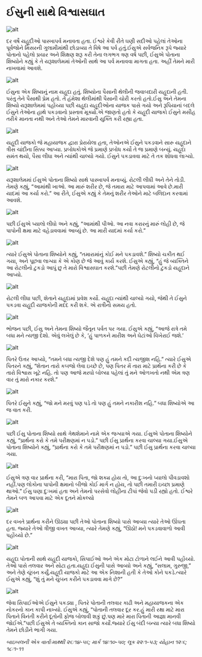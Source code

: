 # ઈસુની સાથે વિશ્વાસઘાત

![alt](https://cdn.door43.org/obs/jpg/360px/obs-en-38-01.jpg)

દર વર્ષે યહૂદીઓ પાસ્ખાપર્વ મનાવતા હતા. ઈશ્વરે કેવી રીતે ઘણી સદીઓ પહેલાં તેઓના પૂર્વજોને મિસરની ગુલામીમાંથી છોડાવ્યા તે વિષે આ પર્વ હતું.ઈસુએ સર્વજનિક રૂપે જ્યારે પોતાનો પહેલો પ્રચાર અને શિક્ષણ શરૂ કરી તેના લગભગ ત્રણ વર્ષ પછી, ઈસુએ પોતાના શિષ્યોને કહ્યું કે તે યરૂશાલેમમાં તેઓની સાથે આ પર્વ મનાવવા માગતા હતા. અહીં તેમને મારી નાખવામાં આવશે.

![alt](https://cdn.door43.org/obs/jpg/360px/obs-en-38-02.jpg)

ઈસુના એક શિષ્યનું નામ યહૂદા હતું. શિષ્યોના પૈસાની થેલીની જવાબદારી યહૂદાની હતી. પરંતુ તેને પૈસાથી પ્રેમ હતો. તે હંમેશા થેલીમાંથી પૈસાની ચોરી કરતો હતો.ઈસુ અને તેમના શિષ્યો યરૂશાલેમમાં પહોંચ્યા પછી યહૂદા યહૂદીઓના યાજક પાસે ગયો અને રૂપિયાનાં બદલે ઈસુને તેઓના હાથે પકડવાનો પ્રસ્તાવ મૂક્યો.એ જાણતો હતો કે યહૂદી યાજકો ઈસુને મસીહ તરીકે માનતા નથી અને તેઓ તેમને મારવાની યુક્તિ કરી રહ્યા હતા.

![alt](https://cdn.door43.org/obs/jpg/360px/obs-en-38-03.jpg)

યહૂદી યાજકો જે મહાયાજક દ્વારા પ્રેરાયેલા હતા, તેઓનએ ઈસુને પકડવાને સારુ યહૂદાને ત્રીસ ચાંદીના સિક્કા આપ્યા. પ્રબોધકોએ જે પ્રમાણે પ્રબોધ કર્યો તે જ પ્રમાણે બન્યું. યહૂદા સમંત થયો, પૈસા લીધા અને ત્યાંથી ચાલ્યો ગયો. ઈસુને પકડાવવા માટે તે તક શોધવા લાગ્યો.

![alt](https://cdn.door43.org/obs/jpg/360px/obs-en-38-04.jpg)

યરૂશાલેમમાં ઈસુએ પોતાના શિષ્યો સાથે પાસ્ખાપર્વ મનાવ્યું. રોટલી લીધી અને તેને તોડી. તેમણે કહ્યું, “આમાંથી ખાઓ. આ મારું શરીર છે, જે તમારા માટે આપવામાં આવે છે.મારી યાદમાં આ કર્યા કરો.” આ રીતે, ઈસુએ કહ્યું કે તેમનું શરીર તેઓને માટે બલિદાન કરવામાં આવશે.

![alt](https://cdn.door43.org/obs/jpg/360px/obs-en-38-05.jpg)

પછી ઈસુએ પ્યાલો લીધો અને કહ્યું, “આમાંથી પીઓ. આ નવા કરારનું મારું લોહી છે, જે પાપોની ક્ષમા માટે વહેડાવવામાં આવ્યું છે. આ મારી યાદમાં કર્યા કરો.”

![alt](https://cdn.door43.org/obs/jpg/360px/obs-en-38-06.jpg)

ત્યારે ઈસુએ પોતાના શિષ્યોને કહ્યું, “તમારામાંનું કોઈ મને પકડાવશે.” શિષ્યો ચકીત થઈ ગયા, અને પૂછવા લાગ્યા કે એ કોણ છે જે આવું કાર્ય કરશે. ઈસુએ કહ્યું, “હું જે વ્યક્તિને આ રોટલીનો ટુકડો આપું છુ તે મારો વિશ્વાસઘાત કરશે.”પછી તેમણે રોટલીનો ટુકડો યહૂદાને આપ્યો.

![alt](https://cdn.door43.org/obs/jpg/360px/obs-en-38-07.jpg)

રોટલી લીધા પછી, શેતાને યહૂદામાં પ્રવેશ કર્યો. યહૂદા ત્યાંથી ચાલ્યો ગયો, જેથી તે ઈસુને પકડવા યહૂદી યાજકોની મદદ કરી શકે. એ રાત્રીનો સમય હતો.

![alt](https://cdn.door43.org/obs/jpg/360px/obs-en-38-08.jpg)

ભોજન પછી, ઈસુ અને તેમના શિષ્યો જૈતૂન પર્વત પર ગયા. ઈસુએ કહ્યું, “આજે રાત્રે તમે બધા મને ત્યજી દેશો. એવું લખેલું છે કે, ‘હું પાળકને મારીશ અને ઘેટાંઓ વિખેરાઈ જશે.’

![alt](https://cdn.door43.org/obs/jpg/360px/obs-en-38-09.jpg)

પિતરે ઉત્તર આપ્યો, “તમને બધા ત્યજી દેશે પણ હું તમને કદી ત્યજીશ નહિ.” ત્યારે ઈસુએ પિતરને કહ્યું, “શેતાન તારો કબજો લેવા ઇચ્છે છે, પણ પિતર મેં તારા માટે પ્રાર્થના કરી છે કે તારો વિશ્વાસ ખૂટે નહિ. તો પણ આજે મરઘો બોલ્યા પહેલાં તું મને ઓળખતો નથી એમ ત્રણ વાર તું મારો નકાર કરશે.”

![alt](https://cdn.door43.org/obs/jpg/360px/obs-en-38-10.jpg)

પિતરે ઈસુને કહ્યું, “જો મને મરવું પણ પડે તો પણ હું તમને નકારીશ નહિ.” બધા શિષ્યોએ આ જ વાત કરી.

![alt](https://cdn.door43.org/obs/jpg/360px/obs-en-38-11.jpg)

પછી ઈસુ પોતાના શિષ્યો સાથે ગેથશેમાને નામે એક જગ્યાએ ગયા. ઈસુએ પોતાના શિષ્યોને કહ્યું, “પ્રાર્થના કરો કે તમે પરીક્ષણમાં ન પડો.” પછી ઈસુ પ્રાર્થના કરવા ચાલ્યા ગયા.ઈસુએ પોતાના શિષ્યોને કહ્યું, “પ્રાર્થના કરો કે તમે પરીક્ષણમાં ન પડો.” પછી ઈસુ પ્રાર્થના કરવા ચાલ્યા ગયા.

![alt](https://cdn.door43.org/obs/jpg/360px/obs-en-38-12.jpg)

ઈસુએ ત્રણ વાર પ્રાર્થના કરી, “મારા પિતા, જો શક્ય હોય તો, આ દુઃખનો પ્યાલો પીવડાવશો નહીં.પણ લોકોના પાપોની ક્ષમાનો બીજો કોઈ માર્ગ ન હોય, તો પછી તમારી ઇચ્છા પ્રમાણે થાઓ.” ઈસુ ઘણા દુઃખમાં હતા અને તેમનો પરસેવો લોહીના ટીપાં જેવો પડી રહ્યો હતો. ઈશ્વરે તેમને બળ આપવા માટે એક દૂતને મોકલ્યો

![alt](https://cdn.door43.org/obs/jpg/360px/obs-en-38-13.jpg)

દર વખતે પ્રાર્થના કરીને ઊઠ્યા પછી તેઓ પોતાના શિષ્યો પાસે આવ્યા ત્યારે તેઓ ઊંઘતા હતા. જ્યારે તેઓ ત્રીજી વખત આવ્યા, ત્યારે તેમણે કહ્યું, “ઊઠો! મને પકડવાવાળો આવી પહોંચ્યો છે.”

![alt](https://cdn.door43.org/obs/jpg/360px/obs-en-38-14.jpg)

યહૂદા પોતાની સાથે યહૂદી યાજકો, સિપાઈઓ અને એક મોટા ટોળાને લઈને આવી પહોંચ્યો. તેઓ પાસે તલવાર અને સોટા હતા.યહૂદા ઈસુની પાસે આવ્યો અને કહ્યું, “સલામ, ગુરુજી,” અને તેણે ચૂંબન કર્યું.યહૂદી યાજકો માટે આ એક નિશાની હતી કે તેઓ કોને પકડે.ત્યારે ઈસુએ કહ્યું, “શું તું મને ચુંબન કરીને પકડાવવા માગે છે?”

![alt](https://cdn.door43.org/obs/jpg/360px/obs-en-38-15.jpg)

જેવા સિપાઈઓએ ઈસુને પકડ્યા
, પિતરે પોતાની તલવાર કાઢી અને મહાયાજકના એક નોકરનો કાન કાપી નાખ્યો. ઈસુએ કહ્યું, “પોતાની તલવાર દૂર કર.હું મારી રક્ષા માટે મારા પિતાને વિનંતી કરીને દૂતોની ફોજ બોલાવી શકું છું.પણ મારે મારા પિતાની આજ્ઞા માનવી જોઈએ.”પછી ઈસુએ તે વ્યક્તિનો કાન સાજો કર્યોં.જ્યારે ઈસુ બંદી બન્યા ત્યારે બધા શિષ્યો તેમને છોડીને ભાગી ગયા.

_બાઇબલની એક વાર્તાઃમાથ્થી ૨૬ઃ૧૪-૫૬; માર્ક ૧૪ઃ૧૦-૫૦; લૂક ૨૨ઃ૧-૫૩; યોહાન ૧૨ઃ૬; ૧૮ઃ૧-૧૧_